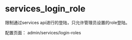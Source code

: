 services_login_role
===================

限制通过services api进行的登陆，只允许管理员设置的role登陆。

配置页面： admin/services/login-roles
